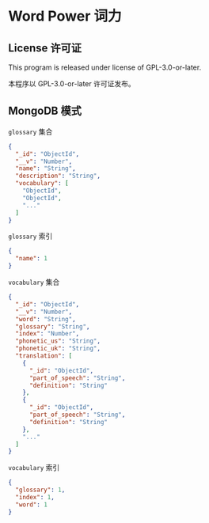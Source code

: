 # Word Power 词力

## License 许可证

This program is released under license of GPL-3.0-or-later.

本程序以 GPL-3.0-or-later 许可证发布。

## MongoDB 模式

`glossary` 集合

```json
{
  "_id": "ObjectId",
  "__v": "Number",
  "name": "String",
  "description": "String",
  "vocabulary": [
    "ObjectId",
    "ObjectId",
    "..."
  ]
}
```

`glossary` 索引

```json
{
  "name": 1
}
```

`vocabulary` 集合

```json
{
  "_id": "ObjectId",
  "__v": "Number",
  "word": "String",
  "glossary": "String",
  "index": "Number",
  "phonetic_us": "String",
  "phonetic_uk": "String",
  "translation": [
    {
      "_id": "ObjectId",
      "part_of_speech": "String",
      "definition": "String"
    },
    {
      "_id": "ObjectId",
      "part_of_speech": "String",
      "definition": "String"
    },
    "..."
  ]
}
```

`vocabulary` 索引

```json
{
  "glossary": 1,
  "index": 1,
  "word": 1
}
```

